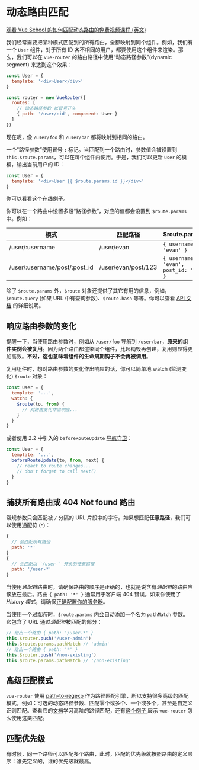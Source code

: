 # 动态路由匹配

<div class="vueschool"><a href="https://vueschool.io/lessons/vue-router-dynamic-routes?friend=vuerouter" target="_blank" rel="sponsored noopener" title="Learn how to match dynamic routes with Vue School">观看 Vue School 的如何匹配动态路由的免费视频课程 (英文)</a></div>

我们经常需要把某种模式匹配到的所有路由，全都映射到同个组件。例如，我们有一个 `User` 组件，对于所有 ID 各不相同的用户，都要使用这个组件来渲染。那么，我们可以在 `vue-router` 的路由路径中使用“动态路径参数”(dynamic segment) 来达到这个效果：

```js
const User = {
  template: '<div>User</div>'
}

const router = new VueRouter({
  routes: [
    // 动态路径参数 以冒号开头
    { path: '/user/:id', component: User }
  ]
})
```

现在呢，像 `/user/foo` 和 `/user/bar` 都将映射到相同的路由。

一个“路径参数”使用冒号 `:` 标记。当匹配到一个路由时，参数值会被设置到
`this.$route.params`，可以在每个组件内使用。于是，我们可以更新 `User` 的模板，输出当前用户的 ID：

```js
const User = {
  template: '<div>User {{ $route.params.id }}</div>'
}
```

你可以看看这个[在线例子](https://jsfiddle.net/yyx990803/4xfa2f19/)。

你可以在一个路由中设置多段“路径参数”，对应的值都会设置到 `$route.params` 中。例如：

| 模式                          | 匹配路径            | \$route.params                         |
| ----------------------------- | ------------------- | -------------------------------------- |
| /user/:username               | /user/evan          | `{ username: 'evan' }`                 |
| /user/:username/post/:post_id | /user/evan/post/123 | `{ username: 'evan', post_id: '123' }` |

除了 `$route.params` 外，`$route` 对象还提供了其它有用的信息，例如，`$route.query` (如果 URL 中有查询参数)、`$route.hash` 等等。你可以查看 [API 文档](../../api/#路由对象) 的详细说明。

## 响应路由参数的变化

提醒一下，当使用路由参数时，例如从 `/user/foo` 导航到 `/user/bar`，**原来的组件实例会被复用**。因为两个路由都渲染同个组件，比起销毁再创建，复用则显得更加高效。**不过，这也意味着组件的生命周期钩子不会再被调用**。

复用组件时，想对路由参数的变化作出响应的话，你可以简单地 watch (监测变化) `$route` 对象：

```js
const User = {
  template: '...',
  watch: {
    $route(to, from) {
      // 对路由变化作出响应...
    }
  }
}
```

或者使用 2.2 中引入的 `beforeRouteUpdate` [导航守卫](../advanced/navigation-guards.html)：

```js
const User = {
  template: '...',
  beforeRouteUpdate(to, from, next) {
    // react to route changes...
    // don't forget to call next()
  }
}
```

## 捕获所有路由或 404 Not found 路由

常规参数只会匹配被 `/` 分隔的 URL 片段中的字符。如果想匹配**任意路径**，我们可以使用通配符 (`*`)：

```js
{
  // 会匹配所有路径
  path: '*'
}
{
  // 会匹配以 `/user-` 开头的任意路径
  path: '/user-*'
}
```

当使用*通配符*路由时，请确保路由的顺序是正确的，也就是说含有*通配符*的路由应该放在最后。路由 `{ path: '*' }` 通常用于客户端 404 错误。如果你使用了*History 模式*，请确保[正确配置你的服务器](./history-mode.md)。

当使用一个*通配符*时，`$route.params` 内会自动添加一个名为 `pathMatch` 参数。它包含了 URL 通过*通配符*被匹配的部分：

```js
// 给出一个路由 { path: '/user-*' }
this.$router.push('/user-admin')
this.$route.params.pathMatch // 'admin'
// 给出一个路由 { path: '*' }
this.$router.push('/non-existing')
this.$route.params.pathMatch // '/non-existing'
```

## 高级匹配模式

`vue-router` 使用 [path-to-regexp](https://github.com/pillarjs/path-to-regexp/tree/v1.7.0) 作为路径匹配引擎，所以支持很多高级的匹配模式，例如：可选的动态路径参数、匹配零个或多个、一个或多个，甚至是自定义正则匹配。查看它的[文档](https://github.com/pillarjs/path-to-regexp/tree/v1.7.0#parameters)学习高阶的路径匹配，还有[这个例子 ](https://github.com/vuejs/vue-router/blob/dev/examples/route-matching/app.js)展示 `vue-router` 怎么使用这类匹配。

## 匹配优先级

有时候，同一个路径可以匹配多个路由，此时，匹配的优先级就按照路由的定义顺序：谁先定义的，谁的优先级就最高。
